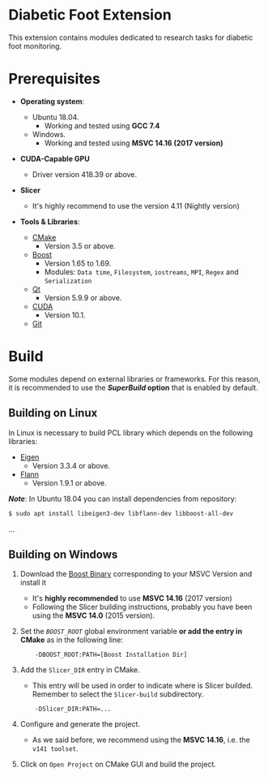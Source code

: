 # Diabetic Foot Extension

This extension contains modules dedicated to research tasks for diabetic foot monitoring. 

# Prerequisites

* **Operating system**:
    * Ubuntu 18.04.
        * Working and tested using **GCC 7.4**
    * Windows.
        * Working and tested using **MSVC 14.16 (2017 version)**

* **CUDA-Capable GPU**
    * Driver version 418.39 or above.


* **Slicer**
    * It's highly recommend to use the version 4.11 (Nightly version)

* **Tools & Libraries**:
    * [CMake](http://cmake.org/cmake/resources/software.html)
        * Version 3.5 or above.
    * [Boost](https://www.boost.org/)
        * Version 1.65 to 1.69. 
        * Modules: `Data time`, `Filesystem`, `iostreams`, `MPI`, `Regex` and `Serialization` 
    * [Qt](https://www.qt.io/download)
        * Version 5.9.9 or above.
    * [CUDA](https://developer.nvidia.com/cuda-10.1-download-archive-update2)
        * Version 10.1.
    * [Git](http://git-scm.com/downloads)

# Build 

Some modules depend on external libraries or frameworks. For this reason, it is recommended to use the ***SuperBuild* option** that is enabled by default.

## Building on Linux

In Linux is necessary to build PCL library which depends on the following libraries:
* [Eigen](https://eigen.tuxfamily.org/dox/GettingStarted.html)
    * Version 3.3.4 or above.
* [Flann](https://github.com/ahojnnes/flann)
    * Version 1.9.1 or above.

***Note***: In Ubuntu 18.04 you can install dependencies from repository:
``` Bash
$ sudo apt install libeigen3-dev libflann-dev libboost-all-dev
```
...

## Building on Windows

1. Download the [Boost Binary](https://sourceforge.net/projects/boost/files/boost-binaries/) corresponding to your MSVC Version and install it
    * It's **highly recommended** to use **MSVC 14.16** (2017 version)
    * Following the Slicer building instructions, probably you have been using the **MSVC 14.0** (2015 version).
1. Set the *``BOOST_ROOT``* global environment variable **or add the entry in CMake** as in the following line:
    ```
        -DBOOST_ROOT:PATH=[Boost Installation Dir]
    ```
1. Add the ``Slicer_DIR`` entry in CMake. 
    * This entry will be used in order to indicate where is Slicer builded. Remember to select the ``Slicer-build`` subdirectory.
    ```
        -DSlicer_DIR:PATH=...
    ```
1. Configure and generate the project.
    * As we said before, we recommend using the **MSVC 14.16**, i.e. the ``v141 toolset``.

1. Click on ``Open Project`` on CMake GUI and build the project.
